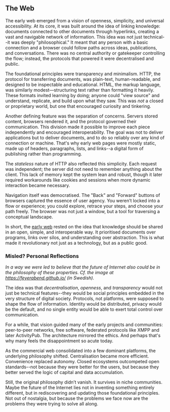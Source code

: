 
## The Web

The early web emerged from a vision of openness, simplicity, and universal accessibility. At its core,
it was built around the idea of linking knowledge: documents connected to other documents through hyperlinks,
creating a vast and navigable network of information. This idea was not just technical--it was deeply
"philosophical." It meant that any person with a basic connection and a browser could follow paths across
ideas, publications, and conversations. There was no central authority or gatekeeper controlling the flow;
instead, the protocols that powered it were decentralised and public.

The foundational principles were transparency and minimalism. HTTP, the protocol for transferring documents,
was plain-text, human-readable, and designed to be inspectable and educational. HTML, the markup language,
was similarly modest—structuring text rather than formatting it heavily. These formats invited learning by
doing; anyone could "view source" and understand, replicate, and build upon what they saw. This was *not* a
closed or proprietary world, but one that encouraged curiosity and tinkering.

Another defining feature was the separation of concerns. Servers stored content, browsers rendered it, and
the protocol governed their communication. This division made it possible to improve each piece independently
and encouraged interoperability. The goal was not to deliver applications but to deliver documents, and to
do so reliably over any kind of connection or machine. That's why early web pages were mostly static, made
up of headers, paragraphs, lists, and links--a digital form of publishing rather than programming.

The *stateless* nature of HTTP also reflected this simplicity. Each request was independent; the server did
not need to remember anything about the client. This lack of memory kept the system lean and robust, though
it later required workarounds like cookies and sessions when more dynamic interaction became necessary.

Navigation itself was democratised. The "Back" and "Forward" buttons of browsers captured the essence of
user agency. You weren’t locked into a flow or experience; you could explore, retrace your steps, and choose
your path freely. The browser was not just a window, but a tool for traversing a conceptual landscape.

In short, the [early web](./HISTORY.md) rested on the idea that knowledge should be shared in an open,
simple, and interoperable way. It prioritised documents over programs, links over silos, and understanding
over abstraction. This is what made it revolutionary not just as a technology, but as a public good.


### Misled? Personal Reflections

*In a way we were led to believe that the future of Internet also could be in the philosophy of these
properties.* *Cf. the image at https://feyerabend.github.io/ (in Swedish).*

The idea was that *decentralisation*, *openness*, and *transparency* would not just be technical features--they
would be social principles embedded in the very structure of digital society. Protocols, not platforms, were
supposed to shape the flow of information. Identity would be distributed, privacy would be the default,
and no single entity would be able to exert total control over communication.

For a while, that vision guided many of the early projects and communities: peer-to-peer networks, free
software, federated protocols like XMPP and later ActivityPub. The architecture mirrored the ethics.
And perhaps that's why many feels the disappointment so acute today.

As the commercial web consolidated into a few dominant platforms, the underlying philosophy shifted.
Centralisation became more efficient. Convenience replaced autonomy. Closed ecosystems outcompeted open
standards--not because they were better for the users, but because they better served the logic of capital
and data accumulation.

Still, the original philosophy didn’t vanish. It survives in niche communities.
Maybe the future of the Internet lies not in inventing something entirely different, but in rediscovering
and updating those foundational principles. Not out of nostalgia, but because the problems we face now
are the problems they were trying to solve all along.

